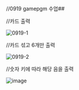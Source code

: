 //0919 gamepgm 수업##

//카드 출력

![0919-1](https://github.com/user-attachments/assets/1c7c5921-06bb-4cfd-a0c6-f6a8e5076d2b)

//카드 섞고 6개만 출력

![0919-2](https://github.com/user-attachments/assets/edf7ab34-dbef-4f7b-b436-b0a43ba2d2e6)

//숫자 키에 따라 해당 음을 출력

![image](https://github.com/user-attachments/assets/201519cb-0c71-4558-a132-21c0e4c356c2)
